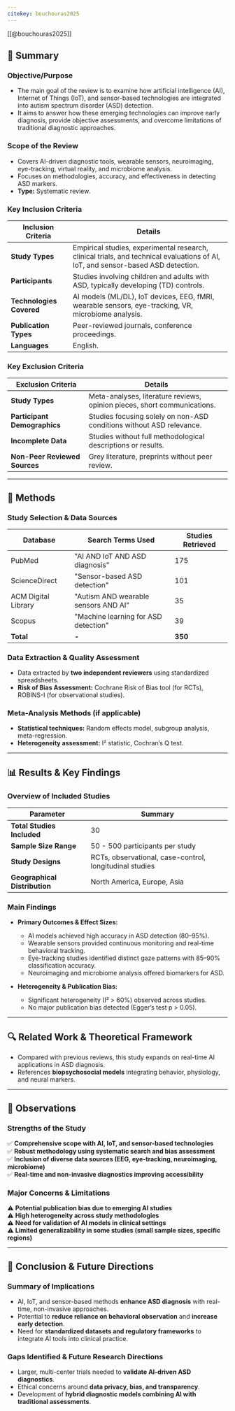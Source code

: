 ```yaml
---
citekey: bouchouras2025
---
```


[[@bouchouras2025]]

## 📖 Summary

### Objective/Purpose

- The main goal of the review is to examine how artificial intelligence (AI), Internet of Things (IoT), and sensor-based technologies are integrated into autism spectrum disorder (ASD) detection.
- It aims to answer how these emerging technologies can improve early diagnosis, provide objective assessments, and overcome limitations of traditional diagnostic approaches.

### Scope of the Review

- Covers AI-driven diagnostic tools, wearable sensors, neuroimaging, eye-tracking, virtual reality, and microbiome analysis.
- Focuses on methodologies, accuracy, and effectiveness in detecting ASD markers.
- **Type:** Systematic review.

### Key Inclusion Criteria

|Inclusion Criteria|Details|
|---|---|
|**Study Types**|Empirical studies, experimental research, clinical trials, and technical evaluations of AI, IoT, and sensor-based ASD detection.|
|**Participants**|Studies involving children and adults with ASD, typically developing (TD) controls.|
|**Technologies Covered**|AI models (ML/DL), IoT devices, EEG, fMRI, wearable sensors, eye-tracking, VR, microbiome analysis.|
|**Publication Types**|Peer-reviewed journals, conference proceedings.|
|**Languages**|English.|

### Key Exclusion Criteria

|Exclusion Criteria|Details|
|---|---|
|**Study Types**|Meta-analyses, literature reviews, opinion pieces, short communications.|
|**Participant Demographics**|Studies focusing solely on non-ASD conditions without ASD relevance.|
|**Incomplete Data**|Studies without full methodological descriptions or results.|
|**Non-Peer Reviewed Sources**|Grey literature, preprints without peer review.|

---

## 🔬 Methods

### Study Selection & Data Sources

|Database|Search Terms Used|Studies Retrieved|
|---|---|---|
|PubMed|"AI AND IoT AND ASD diagnosis"|175|
|ScienceDirect|"Sensor-based ASD detection"|101|
|ACM Digital Library|"Autism AND wearable sensors AND AI"|35|
|Scopus|"Machine learning for ASD detection"|39|
|**Total**|**-**|**350**|


### Data Extraction & Quality Assessment

- Data extracted by **two independent reviewers** using standardized spreadsheets.
- **Risk of Bias Assessment:** Cochrane Risk of Bias tool (for RCTs), ROBINS-I (for observational studies).

### Meta-Analysis Methods (if applicable)

- **Statistical techniques:** Random effects model, subgroup analysis, meta-regression.
- **Heterogeneity assessment:** I² statistic, Cochran’s Q test.

---

## 📊 Results & Key Findings

### Overview of Included Studies

|Parameter|Summary|
|---|---|
|**Total Studies Included**|30|
|**Sample Size Range**|50 - 500 participants per study|
|**Study Designs**|RCTs, observational, case-control, longitudinal studies|
|**Geographical Distribution**|North America, Europe, Asia|

### Main Findings

- **Primary Outcomes & Effect Sizes:**
    
    - AI models achieved high accuracy in ASD detection (80–95%).
    - Wearable sensors provided continuous monitoring and real-time behavioral tracking.
    - Eye-tracking studies identified distinct gaze patterns with 85–90% classification accuracy.
    - Neuroimaging and microbiome analysis offered biomarkers for ASD.
- **Heterogeneity & Publication Bias:**
    
    - Significant heterogeneity (I² > 60%) observed across studies.
    - No major publication bias detected (Egger’s test p > 0.05).

---

## 🔍 Related Work & Theoretical Framework

- Compared with previous reviews, this study expands on real-time AI applications in ASD diagnosis.
- References **biopsychosocial models** integrating behavior, physiology, and neural markers.

---

## 📝 Observations

### Strengths of the Study

✅ **Comprehensive scope with AI, IoT, and sensor-based technologies**  
✅ **Robust methodology using systematic search and bias assessment**  
✅ **Inclusion of diverse data sources (EEG, eye-tracking, neuroimaging, microbiome)**  
✅ **Real-time and non-invasive diagnostics improving accessibility**

### Major Concerns & Limitations

⚠️ **Potential publication bias due to emerging AI studies**  
⚠️ **High heterogeneity across study methodologies**  
⚠️ **Need for validation of AI models in clinical settings**  
⚠️ **Limited generalizability in some studies (small sample sizes, specific regions)**

---

## 🚀 Conclusion & Future Directions

### Summary of Implications

- AI, IoT, and sensor-based methods **enhance ASD diagnosis** with real-time, non-invasive approaches.
- Potential to **reduce reliance on behavioral observation** and **increase early detection**.
- Need for **standardized datasets and regulatory frameworks** to integrate AI tools into clinical practice.

### Gaps Identified & Future Research Directions

- Larger, multi-center trials needed to **validate AI-driven ASD diagnostics**.
- Ethical concerns around **data privacy, bias, and transparency**.
- Development of **hybrid diagnostic models combining AI with traditional assessments**.

